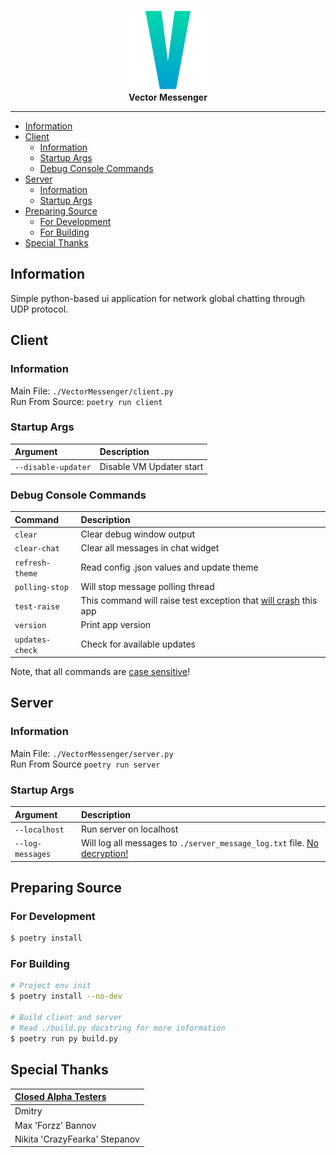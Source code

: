 <p align="center">
	<img src="./.github/VMLogo.png" width=128><br>
	<b>Vector Messenger</b>
</p>

---
- [Information](#information)
- [Client](#client)
  - [Information](#information-1)
  - [Startup Args](#startup-args)
  - [Debug Console Commands](#debug-console-commands)
- [Server](#server)
  - [Information](#information-2)
  - [Startup Args](#startup-args-1)
- [Preparing Source](#preparing-source)
  - [For Development](#for-development)
  - [For Building](#for-building)
- [Special Thanks](#special-thanks)

## Information
Simple python-based ui application for network global chatting through UDP protocol.

## Client
### Information
Main File: `./VectorMessenger/client.py`  
Run From Source: `poetry run client`
### Startup Args
| Argument            | Description              |
| :------------------ | :----------------------- |
| `--disable-updater` | Disable VM Updater start |
### Debug Console Commands
| Command         | Description                                                                |
| :-------------- | :------------------------------------------------------------------------- |
| `clear`         | Clear debug window output                                                  |
| `clear-chat`    | Clear all messages in chat widget                                          |
| `refresh-theme` | Read config .json values and update theme                                  |
| `polling-stop`  | Will stop message polling thread                                           |
| `test-raise`    | This command will raise test exception that <ins>will crash</ins> this app |
| `version`       | Print app version                                                          |
| `updates-check` | Check for available updates                                                |

Note, that all commands are <ins>case sensitive</ins>!

## Server
### Information
Main File: `./VectorMessenger/server.py`  
Run From Source `poetry run server`
### Startup Args
| Argument         | Description                                                                         |
| :--------------- | :---------------------------------------------------------------------------------- |
| `--localhost`    | Run server on localhost                                                             |
| `--log-messages` | Will log all messages to `./server_message_log.txt` file. <ins>No decryption!</ins> |

## Preparing Source
### For Development
```bash
$ poetry install
```
### For Building
```bash
# Project env init
$ poetry install --no-dev

# Build client and server
# Read ./build.py docstring for more information
$ poetry run py build.py
```

## Special Thanks
| <ins>Closed Alpha Testers</ins> |
| :------------------------------ |
| Dmitry                          |
| Max 'Forzz' Bannov              |
| Nikita 'CrazyFearka' Stepanov   |